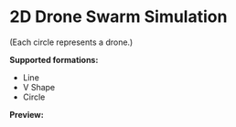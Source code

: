 # 2D Drone Swarm Simulation
(Each circle represents a drone.)

<b>Supported formations:</b>
* Line
* V Shape
* Circle

<b>Preview:</b>

